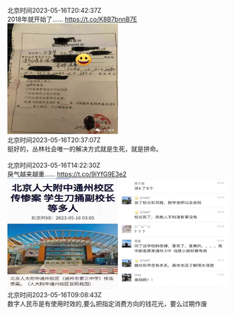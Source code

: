北京时间2023-05-16T20:42:37Z<br>2018年就开始了…… https://t.co/K8B7bnnB7E<br><img src='/temp/2023/1658452897078861824_0.jpg' width='250' height='250'><br>北京时间2023-05-16T20:37:07Z<br>挺好的，丛林社会唯一的解决方式就是生死，就是拼命。<br><br>北京时间2023-05-16T14:22:30Z<br>戾气越来越重…… https://t.co/9iYfG9E3e2<br><img src='/temp/2023/1658357237293944835_0.jpg' width='250' height='250'><img src='/temp/2023/1658357237293944835_1.jpg' width='250' height='250'><br>北京时间2023-05-16T09:08:43Z<br>数字人民币是有使用时效的,要么把指定消费方向的钱花光，要么过期作废<br><br>